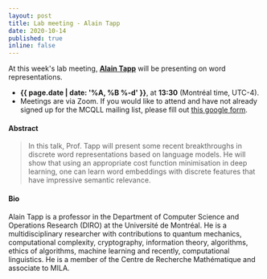 ```yaml
---
layout: post
title: Lab meeting - Alain Tapp
date: 2020-10-14
published: true
inline: false 
---
```


At this week's lab meeting, [**Alain Tapp**](https://sites.google.com/view/alain-tapp-mila/home) will be presenting on word representations.

- **{{ page.date | date: '%A, %B %-d' }}**, at **13:30** (Montréal time, UTC-4).
- Meetings are via Zoom. If you would like to attend and have not already signed up for the MCQLL mailing list, please fill out [this google form](https://forms.gle/fBu5eYfiF2Ctnv5e7).

#### Abstract

<blockquote>
	In this talk, Prof. Tapp will present some recent breakthroughs in discrete word representations based on language models. He will show that using an appropriate cost function minimisation in deep learning, one can learn word embeddings with discrete features that have impressive semantic relevance. 
</blockquote>

#### Bio
 
Alain Tapp is a professor in the Department of Computer Science and Operations Research (DIRO) at the Université de Montréal. He is a multidisciplinary researcher with contributions to quantum mechanics, computational complexity, cryptography, information theory, algorithms, ethics of algorithms, machine learning and recently, computational linguistics. He is a member of the Centre de Recherche Mathématique and associate to MILA.
